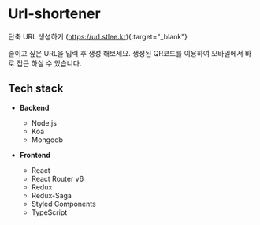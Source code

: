 # Url-shortener

단축 URL 생성하기 (https://url.stlee.kr){:target="_blank"}

줄이고 싶은 URL을 입력 후 생성 해보세요.
생성된 QR코드를 이용하여 모바일에서 바로 접근 하실 수 있습니다.

## Tech stack

- **Backend**

  - Node.js
  - Koa
  - Mongodb

- **Frontend**

  - React
  - React Router v6
  - Redux
  - Redux-Saga
  - Styled Components
  - TypeScript

